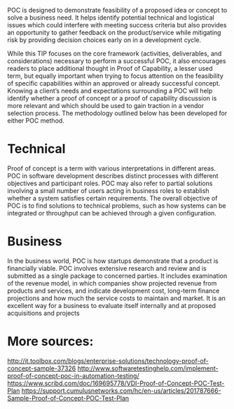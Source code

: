 
POC is designed to demonstrate feasibility of a proposed idea or concept to solve a business need. It helps identify potential technical and logistical issues which could interfere with meeting success criteria but also provides an opportunity to gather feedback on the product/service while mitigating risk by providing decision choices early on in a development cycle.

While this TIP focuses on the core framework (activities, deliverables, and considerations) necessary to perform a successful POC, it also encourages readers to place additional thought in Proof of Capability, a lesser used term, but equally important when trying to focus attention on the feasibility of specific capabilities within an approved or already successful concept. Knowing a client’s needs and expectations surrounding a POC will help identify whether a proof of concept or a proof of capability discussion is more relevant and which should be used to gain traction in a vendor selection process. The methodology outlined below has been developed for either POC method.


# Technical 

Proof of concept is a term with various interpretations in different areas. POC in software development describes distinct processes with different objectives and participant roles. POC may also refer to partial solutions involving a small number of users acting in business roles to establish whether a system satisfies certain requirements. The overall objective of POC is to find solutions to technical problems, such as how systems can be integrated or throughput can be achieved through a given configuration.

# Business

In the business world, POC is how startups demonstrate that a product is financially viable. POC involves extensive research and review and is submitted as a single package to concerned parties. It includes examination of the revenue model, in which companies show projected revenue from products and services, and indicate development cost, long-term finance projections and how much the service costs to maintain and market. It is an excellent way for a business to evaluate itself internally and at proposed acquisitions and projects


# More sources:
http://it.toolbox.com/blogs/enterprise-solutions/technology-proof-of-concept-sample-37326
http://www.softwaretestinghelp.com/implement-proof-of-concept-poc-in-automation-testing/
https://www.scribd.com/doc/169695778/VDI-Proof-of-Concept-POC-Test-Plan
https://support.cumulusnetworks.com/hc/en-us/articles/201787666-Sample-Proof-of-Concept-POC-Test-Plan
